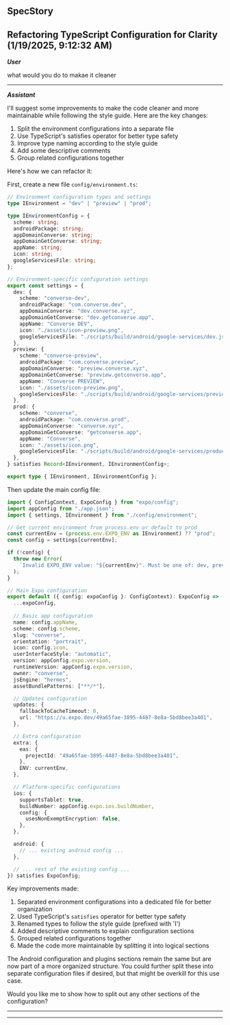 ## SpecStory

## Refactoring TypeScript Configuration for Clarity (1/19/2025, 9:12:32 AM)

_**User**_

what would you do to makae it cleaner

---

_**Assistant**_

I'll suggest some improvements to make the code cleaner and more maintainable while following the style guide. Here are the key changes:

1. Split the environment configurations into a separate file
2. Use TypeScript's satisfies operator for better type safety
3. Improve type naming according to the style guide
4. Add some descriptive comments
5. Group related configurations together

Here's how we can refactor it:

First, create a new file `config/environment.ts`:

```typescript:config/environment.ts
// Environment configuration types and settings
type IEnvironment = "dev" | "preview" | "prod";

type IEnvironmentConfig = {
  scheme: string;
  androidPackage: string;
  appDomainConverse: string;
  appDomainGetConverse: string;
  appName: string;
  icon: string;
  googleServicesFile: string;
};

// Environment-specific configuration settings
export const settings = {
  dev: {
    scheme: "converse-dev",
    androidPackage: "com.converse.dev",
    appDomainConverse: "dev.converse.xyz",
    appDomainGetConverse: "dev.getconverse.app",
    appName: "Converse DEV",
    icon: "./assets/icon-preview.png",
    googleServicesFile: "./scripts/build/android/google-services/dev.json",
  },
  preview: {
    scheme: "converse-preview",
    androidPackage: "com.converse.preview",
    appDomainConverse: "preview.converse.xyz",
    appDomainGetConverse: "preview.getconverse.app",
    appName: "Converse PREVIEW",
    icon: "./assets/icon-preview.png",
    googleServicesFile: "./scripts/build/android/google-services/preview.json",
  },
  prod: {
    scheme: "converse",
    androidPackage: "com.converse.prod",
    appDomainConverse: "converse.xyz",
    appDomainGetConverse: "getconverse.app",
    appName: "Converse",
    icon: "./assets/icon.png",
    googleServicesFile: "./scripts/build/android/google-services/production.json",
  },
} satisfies Record<IEnvironment, IEnvironmentConfig>;

export type { IEnvironment, IEnvironmentConfig };
```

Then update the main config file:

```typescript:app.config.ts
import { ConfigContext, ExpoConfig } from "expo/config";
import appConfig from "./app.json";
import { settings, IEnvironment } from "./config/environment";

// Get current environment from process.env or default to prod
const currentEnv = (process.env.EXPO_ENV as IEnvironment) ?? "prod";
const config = settings[currentEnv];

if (!config) {
  throw new Error(
    `Invalid EXPO_ENV value: "${currentEnv}". Must be one of: dev, preview, prod`
  );
}

// Main Expo configuration
export default ({ config: expoConfig }: ConfigContext): ExpoConfig => ({
  ...expoConfig,
  
  // Basic app configuration
  name: config.appName,
  scheme: config.scheme,
  slug: "converse",
  orientation: "portrait",
  icon: config.icon,
  userInterfaceStyle: "automatic",
  version: appConfig.expo.version,
  runtimeVersion: appConfig.expo.version,
  owner: "converse",
  jsEngine: "hermes",
  assetBundlePatterns: ["**/*"],

  // Updates configuration
  updates: {
    fallbackToCacheTimeout: 0,
    url: "https://u.expo.dev/49a65fae-3895-4487-8e8a-5bd8bee3a401",
  },

  // Extra configuration
  extra: {
    eas: {
      projectId: "49a65fae-3895-4487-8e8a-5bd8bee3a401",
    },
    ENV: currentEnv,
  },

  // Platform-specific configurations
  ios: {
    supportsTablet: true,
    buildNumber: appConfig.expo.ios.buildNumber,
    config: {
      usesNonExemptEncryption: false,
    },
  },

  android: {
    // ... existing android config ...
  },

  // ... rest of the existing config ...
}) satisfies ExpoConfig;
```

Key improvements made:

1. Separated environment configurations into a dedicated file for better organization
2. Used TypeScript's `satisfies` operator for better type safety
3. Renamed types to follow the style guide (prefixed with 'I')
4. Added descriptive comments to explain configuration sections
5. Grouped related configurations together
6. Made the code more maintainable by splitting it into logical sections

The Android configuration and plugins sections remain the same but are now part of a more organized structure. You could further split these into separate configuration files if desired, but that might be overkill for this use case.

Would you like me to show how to split out any other sections of the configuration?

---



---

